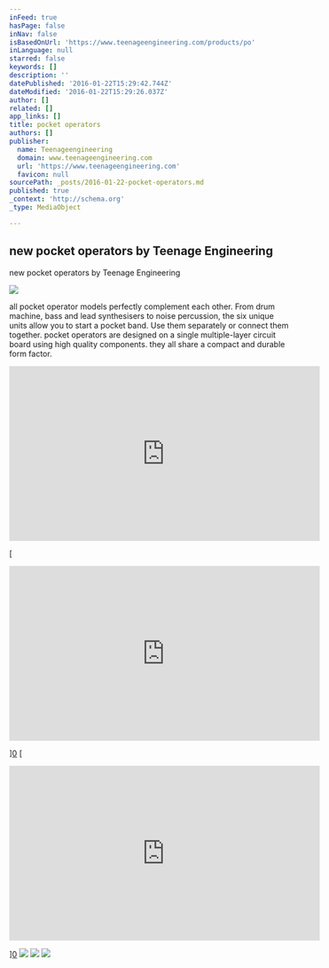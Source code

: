 ```yaml
---
inFeed: true
hasPage: false
inNav: false
isBasedOnUrl: 'https://www.teenageengineering.com/products/po'
inLanguage: null
starred: false
keywords: []
description: ''
datePublished: '2016-01-22T15:29:42.744Z'
dateModified: '2016-01-22T15:29:26.037Z'
author: []
related: []
app_links: []
title: pocket operators
authors: []
publisher:
  name: Teenageengineering
  domain: www.teenageengineering.com
  url: 'https://www.teenageengineering.com'
  favicon: null
sourcePath: _posts/2016-01-22-pocket-operators.md
published: true
_context: 'http://schema.org'
_type: MediaObject

---
```

<article style=""><h1>new pocket operators by Teenage Engineering</h1><p>new pocket operators by Teenage Engineering</p><img src="https://s3-us-west-2.amazonaws.com/the-grid-img/p/fae63ada1577abf307a73ae1141c905891e3d36b.png" /></article>

all pocket operator models perfectly complement each other. From drum machine, bass and lead synthesisers to noise percussion, the six unique units allow you to start a pocket band. Use them separately or connect them together. pocket operators are designed on a single multiple-layer circuit board using high quality components. they all share a compact and durable form factor.

<iframe width="560" height="315" src="https://www.youtube.com/embed/YkXGE7gwZxc?list=PLSM1HuwZomMjRjHtgi4tnt_M40lRFsvTK" frameborder="0" allowfullscreen="" style=""></iframe>

[

<iframe width="560" height="315" src="https://www.youtube.com/embed/R_118tFJZB0?list=PLSM1HuwZomMjRjHtgi4tnt_M40lRFsvTK" frameborder="0" allowfullscreen="" style=""></iframe>

][0]
[

<iframe width="560" height="315" src="https://www.youtube.com/embed/W5PvXQq3DVQ?list=PLSM1HuwZomMjRjHtgi4tnt_M40lRFsvTK" frameborder="0" allowfullscreen="" style=""></iframe>

][0]
![](https://the-grid-user-content.s3-us-west-2.amazonaws.com/3a3ef54a-4147-4bcc-ad3a-494926682ca1.png)
![](https://the-grid-user-content.s3-us-west-2.amazonaws.com/985d5022-668b-4075-8586-a97e84b03571.jpg)
![](https://the-grid-user-content.s3-us-west-2.amazonaws.com/15059514-ee24-466f-9425-14452b4bb32d.png)

[0]: https://www.youtube.com/watch?v=R_118tFJZB0&index=2&list=PLSM1HuwZomMjRjHtgi4tnt_M40lRFsvTK
